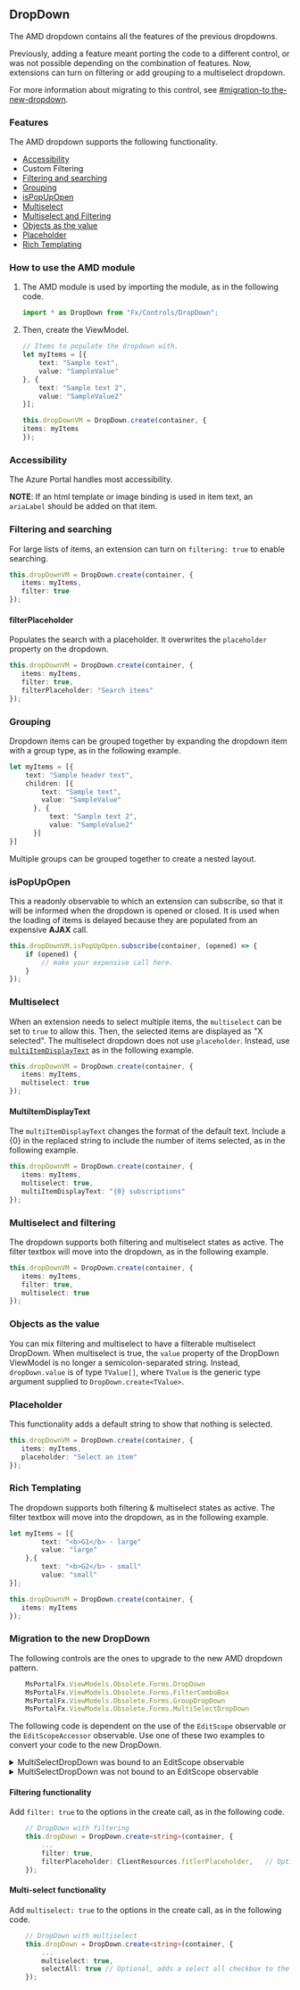 ## DropDown

The AMD dropdown contains all the features of the previous dropdowns.

Previously, adding a feature meant porting the code to a different control, or was not possible depending on the combination of features. Now, extensions can turn on filtering or add grouping to a multiselect dropdown.

For more information about migrating to this control, see [#migration-to the-new-dropdown](#migration-to-the-new-dropdown).

### Features

The AMD dropdown supports the following functionality.
* [Accessibility](#accessibility)
* Custom Filtering
* [Filtering and searching](#filtering-and-searching) 
* [Grouping](#grouping)
* [isPopUpOpen](#isPopUpOpen)
* [Multiselect](#multiselect)
* [Multiselect and Filtering](#multiselect-and-filtering) 
* [Objects as the value](#objects-as-the-value)
* [Placeholder](#placeholder)
* [Rich Templating](#rich-templating)

<!--TODO:  Determine what is meant by 
* Custom Filtering
, this also gives you a hook to replace items on keystroke.
-->

### How to use the AMD module

1. The  AMD module is used by importing the module, as in the following code.

    ```typescript
    import * as DropDown from "Fx/Controls/DropDown";
    ```

1. Then, create the ViewModel.

    ```typescript
    // Items to populate the dropdown with.
    let myItems = [{
        text: "Sample text",
        value: "SampleValue"
    }, {
        text: "Sample text 2",
        value: "SampleValue2"
    }];

    this.dropDownVM = DropDown.create(container, {
    items: myItems
    });
    ```



### Accessibility 

The Azure Portal handles most accessibility.

**NOTE**: If an html template or image binding is used in item text, an `ariaLabel` should be added on that item.


### Filtering and searching
For large lists of items, an extension can turn on `filtering: true` to enable searching.

```typescript
this.dropDownVM = DropDown.create(container, {
   items: myItems,
   filter: true
});
```

#### filterPlaceholder 

Populates the search with a placeholder. It overwrites the `placeholder` property on the dropdown.

```typescript
this.dropDownVM = DropDown.create(container, {
   items: myItems,
   filter: true,
   filterPlaceholder: "Search items"
});
```

### Grouping

Dropdown items can be grouped together by expanding the dropdown item with a group type, as in the following example.
 
```typescript
let myItems = [{
    text: "Sample header text",
    children: [{
        text: "Sample text",
        value: "SampleValue"
      }, {
          text: "Sample text 2",
          value: "SampleValue2"
      }]
}]
```

Multiple groups can be grouped together to create a nested layout.

### isPopUpOpen

This a readonly observable to which an extension can subscribe, so that it will be informed when the dropdown is opened or closed. It is used when the loading of items is delayed because they are populated from an expensive **AJAX** call.

```typescript
this.dropDownVM.isPopUpOpen.subscribe(container, (opened) => {
    if (opened) {
        // make your expensive call here.
    }
});
```

### Multiselect

When an extension needs to select multiple items, the `multiselect` can be set to `true` to allow this. Then, the selected items are displayed as "X selected". The multiselect dropdown does not use `placeholder`. Instead, use [`multiItemDisplayText`](#multiitemdisplaytext) as in the following example.

```typescript
this.dropDownVM = DropDown.create(container, {
   items: myItems,
   multiselect: true
});
```

#### MultiItemDisplayText 

The `multiItemDisplayText` changes the format of the default text. Include a {0} in the replaced string to include the number of items selected, as in the following example.

```typescript
this.dropDownVM = DropDown.create(container, {
   items: myItems,
   multiselect: true,
   multiItemDisplayText: "{0} subscriptions"
});
```

### Multiselect and filtering

The dropdown supports both filtering and  multiselect states as active. The filter textbox will move into the dropdown, as in the following example.

```typescript
this.dropDownVM = DropDown.create(container, {
   items: myItems,
   filter: true,
   multiselect: true
});
```

 ### Objects as the value
 
 You can mix filtering and multiselect to have a filterable multiselect DropDown.  When multiselect is true, the `value` property of the DropDown ViewModel is no longer a semicolon-separated string. Instead, `dropDown.value` is of type `TValue[]`, where `TValue` is the generic type argument supplied to `DropDown.create<TValue>`.

### Placeholder

This functionality adds a default string to show that nothing is selected.

```typescript
this.dropDownVM = DropDown.create(container, {
   items: myItems,
   placeholder: "Select an item"
});
```

### Rich Templating

The dropdown supports both filtering & multiselect states as active. The filter textbox will move into the dropdown, as in the following example.

```typescript
let myItems = [{
        text: "<b>G1</b> - large"
        value: "large"
    },{
        text: "<b>G2</b> - small"
        value: "small"
}];

this.dropDownVM = DropDown.create(container, {
   items: myItems
});
```

### Migration to the new DropDown

The following controls are the ones to upgrade to the new AMD dropdown pattern.

```typescript
    MsPortalFx.ViewModels.Obsolete.Forms.DropDown
    MsPortalFx.ViewModels.Obsolete.Forms.FilterComboBox
    MsPortalFx.ViewModels.Obsolete.Forms.GroupDropDown
    MsPortalFx.ViewModels.Obsolete.Forms.MultiSelectDropDown
```
 
The following code is dependent on the use of the `EditScope` observable or the `EditScopeAccessor` observable.  Use one of these two examples to convert your code to the new DropDown.

<details>

   <summary>MultiSelectDropDown was bound to an EditScope observable</summary>

   The following code is a sample of using  `multiSelectDropDownValue` as a path to an `EditScope` observable.

   ```typescript
       this.myMultiSelectDropDown = new MultiSelectDropDown.ViewModel(this._container, this, "multiSelectDropDownValue", {
           ...
       });
   ```

   The following code is an example of using  `multiSelectDropDownValue` as a path to an  `EditScopeAccessor` observable.

   ```typescript
       MultiSelectDropDown.ViewModel(this._container, this, this.createEditScopeAccessor<string>((data) => { return data.multiSelectDropDownValue; }), {
           ...
       });
   ```

   Instead of using either of the previous two samples, switch to the new AMD Dropdown, by performing the following steps.

   1. Add the import that is in the following code. 

        ```typescript
            // Add this import @ the top of the file
            import * as DropDown from "Fx/Controls/DropDown";
        ```

    1. Add the property to the `ViewModel` of the blade.

        ```typescript
            /**
            * ViewModel for the drop down control.
            */
            public dropDown: DropDown.ViewModel<string>; 
        ```

    1. And finally switch to the following code.

        ```typescript
            this.dropDown = new DropDown.ViewModel(container, this, "multiSelectDropDownValue" {
                label: ClientResources.multiSelectDropDownSingleSelectLabel,
                infoBalloonContent: ko.observable(ClientResources.multiSelectDropDownInfoBalloon),
                items: items,
            });
        ```

        Or, switch to the following code if the extension uses the `EditScopeAccessor`.

        ```typescript
            this.dropDown = new DropDown.ViewModel(container, this, this.createEditScopeAccessor<string>((data) => { return data.multiSelectDropDownValue; }) {
                label: ClientResources.multiSelectDropDownSingleSelectLabel,
                infoBalloonContent: ko.observable(ClientResources.multiSelectDropDownInfoBalloon),
                items: items,
            });
        ```

    1. Follow the instructions in the section named [Multi-select functionality](#multi-select-functionality) to add multiselect and filtering to the new DropDown in your extension.
</details>

<details>

   <summary>MultiSelectDropDown was not bound to an EditScope observable</summary>

   If the `MultiSelectDropDown` in the extension does not use an `EditScope`, it can be converted to an AMD DropDown using the new form field APIs that are EditScope-less. 

   For more information about the EditScope-less form field APIs  that are recommended for developing new blades, see [portalfx-forms-editscopeless.md](portalfx-forms-editscopeless.md).

   One scenario for the MultiSelectDropDown->DropDown that is becoming obsolete resembles the following code.
   
    ```typescript
        /**
        * ViewModel for the multiselect drop down control.
        */
        public multiSelectDropDownVM: MultiSelectDropDown.ViewModel<string>;
            
        const items: MsPortalFx.ViewModels.Forms.ISelectableOption<string>[] = [
            { text: ko.observable("Item 1"), value: "Value 1" },
            { text: ko.observable("Item 2"), value: "Value 2" },
            { text: ko.observable("Item 3"), value: "Value 3" },
            { text: ko.observable("Item 4"), value: "Value 4" },
        ];

        this.oldMultiSelectDropDownVM = new MultiSelectDropDown.ViewModel<string>(container, {
            label: ko.observable(ClientResources.multiSelectDropDownLabel),
            groups: ko.observableArray<MsPortalFx.ViewModels.Forms.IGroup<string>>([
                <MsPortalFx.ViewModels.Forms.IGroup<string>>{
                    options: ko.observableArray<MsPortalFx.ViewModels.Forms.ISelectableOption<string>>(items)
                }
            ]),
            validations: ko.observableArray([
                new MsPortalFx.ViewModels.RequiredValidation(),
                new MsPortalFx.ViewModels.ContainsValidation("Value 1")
            ])
        });
    ```

To convert to the AMD Dropdown, modify the code to resemble the following example.

  1. Add the import. 

        ```typescript
            // Add this import @ the top of the file
            import * as DropDown from "Fx/Controls/DropDown";
        ```

1. Add the property to the `ViewModel` of the blade.

        ```typescript
            /**
            * ViewModel for the drop down control.
            */
            public dropDown: DropDown.Contract<string>;
        ```

1. Add the new enumeration inside your constructor.
   
    ```typescript
        const items = [ 
            { text: ko.observable("Item 1"), value: "Value 1" },
            { text: ko.observable("Item 2"), value: "Value 2" },
            { text: ko.observable("Item 3"), value: "Value 3" },
            { text: ko.observable("Item 4"), value: "Value 4" },
        ];

        // New basic drop down 
        this.dropDown = DropDown.create<string>(container, {
            label: ClientResources.multiSelectDropDownSingleSelectLabel,
            infoBalloonContent: ko.observable(ClientResources.multiSelectDropDownInfoBalloon), 
            items: items, 
        });
    ```


</details>

#### Filtering functionality 

Add `filter: true` to the options in the create call, as in the following code.
  
```typescript
    // DropDown with filtering
    this.dropDown = DropDown.create<string>(container, {
        ...
        filter: true,
        filterPlaceholder: ClientResources.fitlerPlaceholder,   // Optional if you want placeholder text in the filter text box.
    });
```

#### Multi-select functionality

Add `multiselect: true` to the options in the create call, as in the following code.

```typescript
    // DropDown with multiselect
    this.dropDown = DropDown.create<string>(container, {
    	...
    	multiselect: true,
    	selectAll: true // Optional, adds a select all checkbox to the top of the dropdown popup.
    });
```
